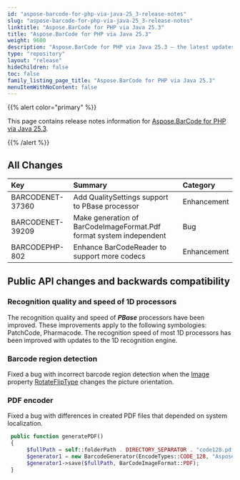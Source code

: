 ```yaml
---
id: "aspose-barcode-for-php-via-java-25_3-release-notes"
slug: "aspose-barcode-for-php-via-java-25_3-release-notes"
linktitle: "Aspose.BarCode for PHP via Java 25.3"
title: "Aspose.BarCode for PHP via Java 25.3"
weight: 9600
description: "Aspose.BarCode for PHP via Java 25.3 – the latest updates and fixes."
type: "repository"
layout: "release"
hideChildren: false
toc: false
family_listing_page_title: "Aspose.BarCode for PHP via Java 25.3"
menuItemWithNoContent: false
---
```


{{% alert color="primary" %}}

This page contains release notes information for [Aspose.BarCode for PHP via Java 25.3](https://releases.aspose.com/barcode/php/new-releases/aspose.barcode-for-php-via-java-25.3/).

{{% /alert %}}
## **All Changes**

| **Key**            | **Summary**                                                                                   | **Category** |
|:-------------------|:----------------------------------------------------------------------------------------------|:-------------|
| BARCODENET-37360   | Add QualitySettings support to PBase processor                                                | Enhancement  |
| BARCODENET-39209   | Make generation of BarCodeImageFormat.Pdf format system independent                           | Bug          |
| BARCODEPHP-802     | Enhance BarCodeReader to support more codecs                                                  | Enhancement  |

## Public API changes and backwards compatibility

### Recognition quality and speed of 1D processors
The recognition quality and speed of ***PBase*** processors have been improved.
These improvements apply to the following symbologies: PatchCode, Pharmacode.
The recognition speed of most 1D processors has been improved with updates to the 1D recognition engine.

### Barcode region detection
Fixed a bug with incorrect barcode region detection when the
[Image](https://learn.microsoft.com/dotnet/api/system.drawing.image) property [RotateFlipType](https://learn.microsoft.com/dotnet/api/system.drawing.rotatefliptype)
changes the picture orientation.

### PDF encoder
Fixed a bug with differences in created PDF files that depended on system localization.

```php
 public function generatePDF()
 {
      $fullPath = self::folderPath . DIRECTORY_SEPARATOR . "code128.pdf";
      $generator1 = new BarcodeGenerator(EncodeTypes::CODE_128, "Aspose");
      $generator1->save($fullPath, BarCodeImageFormat::PDF);
 }
```